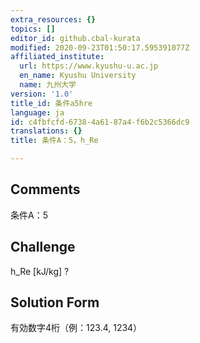 ```yaml
---
extra_resources: {}
topics: []
editor_id: github.cbal-kurata
modified: 2020-09-23T01:50:17.595391077Z
affiliated_institute:
  url: https://www.kyushu-u.ac.jp
  en_name: Kyushu University
  name: 九州大学
version: '1.0'
title_id: 条件a5hre
language: ja
id: c4fbfcfd-6738-4a61-87a4-f6b2c5366dc9
translations: {}
title: 条件A：5，h_Re

---
```


## Comments
条件A：5

## Challenge
h_Re [kJ/kg] ?

## Solution Form
有効数字4桁（例：123.4,  1234）




